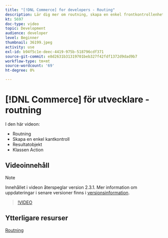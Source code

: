 ```yaml
---
title: "[!DNL Commerce] for developers - Routing"
description: Lär dig mer om routning, skapa en enkel frontkontrollenhet, resultatobjekt, åtgärdsklass.
kt: 5697
doc-type: video
topic: Development
audience: developer
level: Beginner
thumbnail: 36199.jpeg
activity: use
exl-id: b94f5c1e-deec-4419-975b-518796cdf371
source-git-commit: e8d2631b31319701beb327f42fdf1372d9dad9b7
workflow-type: tm+mt
source-wordcount: '69'
ht-degree: 0%

---
```


# [!DNL Commerce] för utvecklare - routning

I den här videon:

- Routning
- Skapa en enkel kantkontroll
- Resultatobjekt
- Klassen Action

## Videoinnehåll

>[!NOTE]
>
>Innehållet i videon återspeglar version 2.3.1. Mer information om uppdateringar i senare versioner finns i [versionsinformation](https://experienceleague.adobe.com/docs/commerce-operations/release/notes/overview.html).

>[!VIDEO](https://video.tv.adobe.com/v/36199?quality=12&learn=on)

## Ytterligare resurser

[Routning](https://developer.adobe.com/commerce/php/development/components/routing/)
